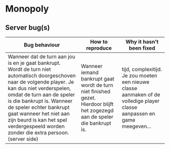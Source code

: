 # Monopoly

## Server bug(s)

| Bug behaviour                                                                                                                                                                                                                                                                                                                                                | How to reproduce                                                                                                            | Why it hasn't been fixed                                                                                                 |
|--------------------------------------------------------------------------------------------------------------------------------------------------------------------------------------------------------------------------------------------------------------------------------------------------------------------------------------------------------------|-----------------------------------------------------------------------------------------------------------------------------|--------------------------------------------------------------------------------------------------------------------------|
| Wanneer dat de turn aan jou is en je gaat bankrupt. Wordt de turn niet automatisch doorgeschoven naar de volgende player. Je kan dus niet verderspelen, omdat de turn aan de speler is die bankrupt is. Wanneer de speler echter bankrupt gaat wanneer het niet aan zijn beurd is kan het spel verdergespeeld worden zonder die extra persoon. (server side) | Wanneer iemand bankrupt gaat wordt de turn niet finished gezet. Hierdoor blijft het zogezegd aan de speler die bankrupt is. | tijd, complexitijd. Je zou moeten een nieuwe classe aanmaken of de volledige player classe aanpassen en game meegeven... |
